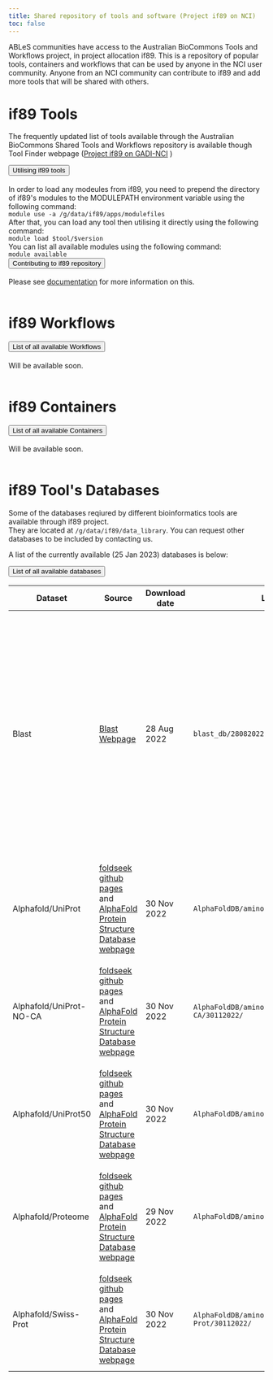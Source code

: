 ```yaml
---
title: Shared repository of tools and software (Project if89 on NCI)
toc: false
---
```


ABLeS communities have access to the Australian BioCommons Tools and Workflows project, in project allocation if89. This
is a repository of popular tools, containers and workflows that can be used by anyone in the NCI user community. Anyone
from an NCI community can contribute to if89 and add more tools that will be shared with others.

# if89 Tools

The frequently updated list of tools available through the Australian BioCommons Shared Tools and Workflows repository is available though Tool Finder webpage (<a href="https://australianbiocommons.github.io/2_tools.html">Project if89 on GADI-NCI</a> )

 <div class="accordion" id="accordion-if89-tool">
      <!--<div class="accordion-item">
        <h2 class="accordion-header" id="heading-if89-tool-1" style="margin-top:0rem">
          <button class="accordion-button collapsed" type="button" data-bs-toggle="collapse" data-bs-target="#collapse-if89-tool-1" aria-expanded="false" aria-controls="collapse-if89-tool-1">
            List of all available tools in if89  (2022-04-13)
          </button>
        </h2>
        <div id="collapse-if89-tool-1" class="accordion-collapse collapse" aria-labelledby="heading-if89-tool-1" data-bs-parent="#accordion-if89-tool">
          <div class="accordion-body" >
            The frequently updated list of tools available through the Australian BioCommons Shared Tools and Workflows repository is available though Tool Finder webpage (<a href="https://australianbiocommons.github.io/2_tools.html">Project if89 on GADI-NCI</a> )
          </div>
        </div>
      </div> -->
      <div class="accordion-item">
        <h2 class="accordion-header" id="heading-if89-tool-2" style="margin-top:0rem">
          <button class="accordion-button collapsed" type="button" data-bs-toggle="collapse" data-bs-target="#collapse-if89-tool-2" aria-expanded="false" aria-controls="collapse-if89-tool-2">
            Utilising if89 tools
          </button>
        </h2>
        <div id="collapse-if89-tool-2" class="accordion-collapse collapse" aria-labelledby="heading-if89-tool-2" data-bs-parent="#accordion-if89-tool">
          <div class="accordion-body">
            In order to load any modeules from if89, you need to prepend the directory of if89's modules to the MODULEPATH environment variable using the following command: <br/> 
            <code>module use -a /g/data/if89/apps/modulefiles</code> <br/>
            After that, you can load any tool then utilising it directly using the following command:<br/>
            <code>module load $tool/$version</code> <br/>
            You can list all available modules using the following command:<br/>
            <code>module available</code>
          </div>
        </div>
      </div>
        <div class="accordion-item">
                <h2 class="accordion-header" id="heading-if89-tool-3" style="margin-top:0rem">
                  <button class="accordion-button collapsed" type="button" data-bs-toggle="collapse" data-bs-target="#collapse-if89-tool-3" aria-expanded="false" aria-controls="collapse-if89-tool-3">
                    Contributing to if89 repository
                  </button>
                </h2>
                <div id="collapse-if89-tool-3" class="accordion-collapse collapse" aria-labelledby="heading-if89-tool-3" data-bs-parent="#accordion-if89-tool">
                  <div class="accordion-body">
                   Please see <a href="/ables/if89-technical/">documentation</a> for more information on this. 
                  </div>
                </div>
              </div>
 </div>

<br/>

# if89 Workflows

 <div class="accordion" id="accordion-if89-wf">
      <div class="accordion-item">
        <h2 class="accordion-header" id="heading-if89-wf-1" style="margin-top:0rem">
          <button class="accordion-button collapsed" type="button" data-bs-toggle="collapse" data-bs-target="#collapse-if89-wf-1" aria-expanded="false" aria-controls="collapse-if89-wf-1">
            List of all available Workflows
          </button>
        </h2>
        <div id="collapse-if89-wf-1" class="accordion-collapse collapse" aria-labelledby="heading-if89-wf-1" data-bs-parent="#accordion-if89-wf">
          <div class="accordion-body" >
            Will be available soon.
        </div>
        </div>
      </div>
 </div>


<br/>

# if89 Containers

 <div class="accordion" id="accordion-if89-cont">
      <div class="accordion-item">
        <h2 class="accordion-header" id="heading-if89-cont-1" style="margin-top:0rem">
          <button class="accordion-button collapsed" type="button" data-bs-toggle="collapse" data-bs-target="#collapse-if89-cont-1" aria-expanded="false" aria-controls="collapse-if89-cont-1">
            List of all available Containers
          </button>
        </h2>
        <div id="collapse-if89-cont-1" class="accordion-collapse collapse" aria-labelledby="heading-if89-cont-1" data-bs-parent="#accordion-if89-cont">
          <div class="accordion-body" >
            Will be available soon.
        </div>
        </div>
      </div>
 </div>

<br/>

# if89 Tool's Databases

Some of the databases reqiured by different bioinformatics tools are available through if89 project.  
They are located at <code>/g/data/if89/data_library</code>. You can request other databases to be included by contacting us. 

A list of the currently available (25 Jan 2023) databases is below:

 
<div class="accordion" id="accordion-if89-ds">
      <div class="accordion-item">
        <h2 class="accordion-header" id="heading-if89-ds-1" style="margin-top:0rem">
          <button class="accordion-button collapsed" type="button" data-bs-toggle="collapse" data-bs-target="#collapse-if89-ds-1" aria-expanded="false" aria-controls="collapse-if89-ds-1">
            List of all available databases
          </button>
        </h2>
        <div id="collapse-if89-ds-1" class="accordion-collapse collapse" aria-labelledby="heading-if89-ds-1" data-bs-parent="#accordion-if89-ds">
          <div class="accordion-body" >
            <table>
              <thead>
                <tr>
                  <th><strong>Dataset</strong></th>
                  <th><strong>Source</strong></th>
                  <th><strong>Download date</strong></th>
                  <th><strong>Location</strong></th>
                  <th><strong>Details</strong></th>
                </tr>
              </thead>
              <tbody>
                <tr>
                  <td>Blast</td>
                  <td><a href="https://blast.ncbi.nlm.nih.gov/doc/blast-help/downloadblastdata.html"> Blast Webpage </a></td>
                  <td> 28 Aug 2022 </td>
                  <td><code>blast_db/28082022/</code></td>
                  <td> <strong>nr.*.gz</strong>: non-redundant protein sequence database with entries
                           from GenPept, Swissprot, PIR, PDF, PDB, and RefSeq. <strong>nt.*.gz</strong>: nucleotide sequence database, with entries from all 
                          traditional divisions of GenBank, EMBL, and DDBJ.
                  </td>
                </tr>
                <tr>
                  <td>Alphafold/UniProt</td>
                  <td> <a href="https://github.com/steineggerlab/foldseek"> foldseek github pages</a> and <a href="https://alphafold.ebi.ac.uk/"> AlphaFold Protein Structure Database webpage </a></td>
                  <td>30 Nov 2022</td>
                  <td><code>AlphaFoldDB/aminoacid/UniProt/30112022/</code></td>
                  <td>Aminoacid dataset for foldseek tool. Downloaded through <code>databases</code> command in foldseek tool.</td>
                </tr>
                <tr>
                  <td> Alphafold/UniProt-NO-CA</td>
                  <td> <a href="https://github.com/steineggerlab/foldseek"> foldseek github pages</a> and <a href="https://alphafold.ebi.ac.uk/"> AlphaFold Protein Structure Database webpage </a></td>
                  <td>30 Nov 2022</td>
                  <td><code>AlphaFoldDB/aminoacid/UniProt-NO-CA/30112022/</code></td>
                  <td>Aminoacid dataset for foldseek tool. Downloaded through <code>databases</code> command in foldseek tool.</td>
                </tr>
                <tr>
                  <td>Alphafold/UniProt50</td>
                  <td> <a href="https://github.com/steineggerlab/foldseek"> foldseek github pages</a> and <a href="https://alphafold.ebi.ac.uk/"> AlphaFold Protein Structure Database webpage </a></td>
                  <td>30 Nov 2022</td>
                  <td><code>AlphaFoldDB/aminoacid/UniProt50/30112022/</code></td>
                  <td>Aminoacid dataset for foldseek tool. Downloaded through <code>databases</code> command in foldseek tool.</td>
                </tr>
                <tr>
                  <td>Alphafold/Proteome</td>
                  <td> <a href="https://github.com/steineggerlab/foldseek"> foldseek github pages</a> and <a href="https://alphafold.ebi.ac.uk/"> AlphaFold Protein Structure Database webpage </a></td>
                  <td>29 Nov 2022</td>
                  <td><code>AlphaFoldDB/aminoacid/Proteome/29112022/</code></td>
                  <td>Aminoacid dataset for foldseek tool. Downloaded through <code>databases</code> command in foldseek tool.</td>
                </tr>
                <tr>
                  <td>Alphafold/Swiss-Prot</td>
                  <td> <a href="https://github.com/steineggerlab/foldseek"> foldseek github pages</a> and <a href="https://alphafold.ebi.ac.uk/"> AlphaFold Protein Structure Database webpage </a></td>
                  <td>30 Nov 2022</td>
                  <td><code>AlphaFoldDB/aminoacid/Swiss-Prot/30112022/</code></td>
                  <td>Aminoacid dataset for foldseek tool. Downloaded through <code>databases</code> command in foldseek tool.</td>
                </tr>
              </tbody>
            </table>
          </div>
        </div>
      </div>
  </div>

  <br/>
